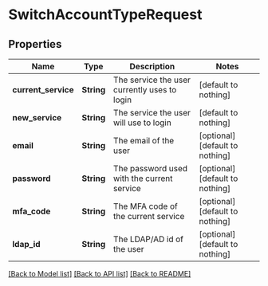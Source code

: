 # SwitchAccountTypeRequest


## Properties
Name | Type | Description | Notes
------------ | ------------- | ------------- | -------------
**current_service** | **String** | The service the user currently uses to login | [default to nothing]
**new_service** | **String** | The service the user will use to login | [default to nothing]
**email** | **String** | The email of the user | [optional] [default to nothing]
**password** | **String** | The password used with the current service | [optional] [default to nothing]
**mfa_code** | **String** | The MFA code of the current service | [optional] [default to nothing]
**ldap_id** | **String** | The LDAP/AD id of the user | [optional] [default to nothing]


[[Back to Model list]](../README.md#models) [[Back to API list]](../README.md#api-endpoints) [[Back to README]](../README.md)


